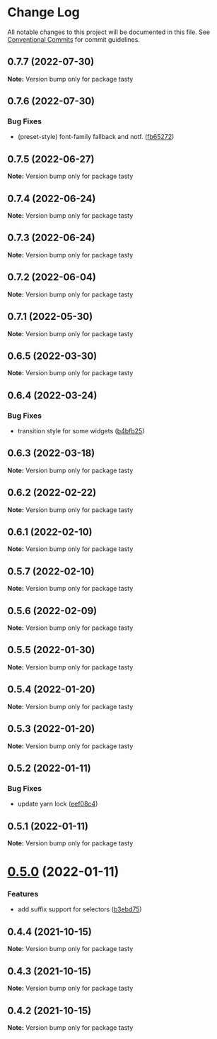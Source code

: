 # Change Log

All notable changes to this project will be documented in this file.
See [Conventional Commits](https://conventionalcommits.org) for commit guidelines.

## 0.7.7 (2022-07-30)

**Note:** Version bump only for package tasty





## 0.7.6 (2022-07-30)


### Bug Fixes

* (preset-style) font-family fallback and notf. ([fb65272](https://github.com/OutpostHQ/tasty/commit/fb652720514e75331638be980c85d3cc5f49614b))





## 0.7.5 (2022-06-27)

**Note:** Version bump only for package tasty





## 0.7.4 (2022-06-24)

**Note:** Version bump only for package tasty





## 0.7.3 (2022-06-24)

**Note:** Version bump only for package tasty





## 0.7.2 (2022-06-04)

**Note:** Version bump only for package tasty





## 0.7.1 (2022-05-30)

**Note:** Version bump only for package tasty





## 0.6.5 (2022-03-30)

**Note:** Version bump only for package tasty





## 0.6.4 (2022-03-24)


### Bug Fixes

* transition style for some widgets ([b4bfb25](https://github.com/OutpostHQ/tasty/commit/b4bfb25f989e693374a63dea3e074c2d657efadb))





## 0.6.3 (2022-03-18)

**Note:** Version bump only for package tasty





## 0.6.2 (2022-02-22)

**Note:** Version bump only for package tasty





## 0.6.1 (2022-02-10)

**Note:** Version bump only for package tasty





## 0.5.7 (2022-02-10)

**Note:** Version bump only for package tasty





## 0.5.6 (2022-02-09)

**Note:** Version bump only for package tasty





## 0.5.5 (2022-01-30)

**Note:** Version bump only for package tasty





## 0.5.4 (2022-01-20)

**Note:** Version bump only for package tasty





## 0.5.3 (2022-01-20)

**Note:** Version bump only for package tasty





## 0.5.2 (2022-01-11)


### Bug Fixes

* update yarn lock ([eef08c4](https://github.com/OutpostHQ/tasty/commit/eef08c497e09376966846079465459fc9efa6603))





## 0.5.1 (2022-01-11)

**Note:** Version bump only for package tasty





# [0.5.0](https://github.com/OutpostHQ/tasty/compare/v0.4.4...v0.5.0) (2022-01-11)


### Features

* add suffix support for selectors ([b3ebd75](https://github.com/OutpostHQ/tasty/commit/b3ebd75cefc25ff4325fc72e01db51687bbb1476))





## 0.4.4 (2021-10-15)

**Note:** Version bump only for package tasty





## 0.4.3 (2021-10-15)

**Note:** Version bump only for package tasty





## 0.4.2 (2021-10-15)

**Note:** Version bump only for package tasty
